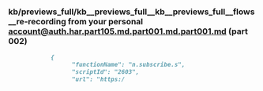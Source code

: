 ### kb/previews_full/kb__previews_full__kb__previews_full__flows__re-recording from your personal account@auth.har.part105.md.part001.md.part001.md (part 002)

```md
            {
                  "functionName": "n.subscribe.s",
                  "scriptId": "2603",
                  "url": "https:/
```

```
